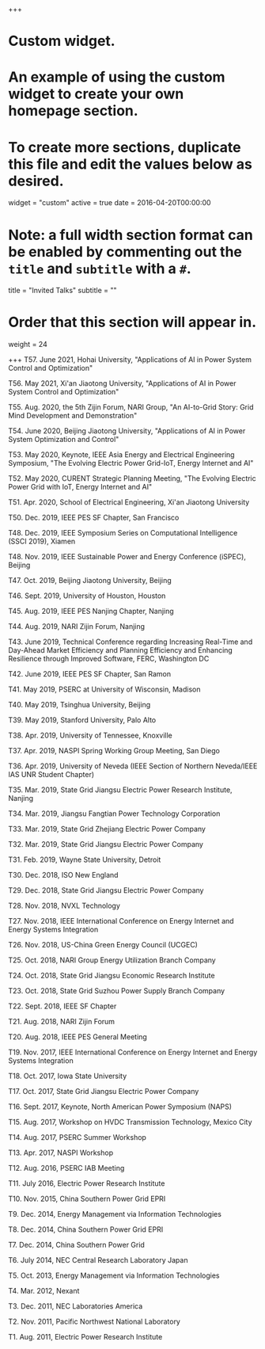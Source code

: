 +++
# Custom widget.
# An example of using the custom widget to create your own homepage section.
# To create more sections, duplicate this file and edit the values below as desired.
widget = "custom"
active = true
date = 2016-04-20T00:00:00

# Note: a full width section format can be enabled by commenting out the `title` and `subtitle` with a `#`.
title = "Invited Talks"
subtitle = ""

# Order that this section will appear in.
weight = 24

+++
T57. June 2021, Hohai University, "Applications of AI in Power System Control and Optimization"

T56. May 2021, Xi'an Jiaotong University, "Applications of AI in Power System Control and Optimization"

T55.  Aug. 2020, the 5th Zijin Forum, NARI Group, "An AI-to-Grid Story: Grid Mind Development and Demonstration"

T54.  June 2020, Beijing Jiaotong University, "Applications of AI in Power System Optimization and Control"

T53.  May 2020, Keynote, IEEE Asia Energy and Electrical Engineering Symposium, "The Evolving Electric Power Grid-IoT, Energy Internet and AI"

T52.  May 2020, CURENT Strategic Planning Meeting, "The Evolving Electric Power Grid with IoT, Energy Internet and AI"

T51.  Apr. 2020, School of Electrical Engineering, Xi'an Jiaotong University 

T50.  Dec. 2019, IEEE PES SF Chapter, San Francisco

T48.  Dec. 2019, IEEE Symposium Series on Computational Intelligence (SSCI 2019), Xiamen 

T48.  Nov. 2019, IEEE Sustainable Power and Energy Conference (iSPEC), Beijing

T47.  Oct. 2019, Beijing Jiaotong University, Beijing 

T46.  Sept. 2019, University of Houston, Houston

T45.  Aug. 2019, IEEE PES Nanjing Chapter, Nanjing

T44.  Aug. 2019, NARI Zijin Forum, Nanjing

T43.  June 2019, 	Technical Conference regarding Increasing Real-Time and Day-Ahead Market Efficiency and Planning Efficiency and Enhancing Resilience through Improved Software, FERC, Washington DC

T42.  June 2019, IEEE PES SF Chapter, San Ramon

T41.  May 2019, PSERC at University of Wisconsin, Madison 

T40.  May 2019, Tsinghua University, Beijing

T39.  May 2019, Stanford University, Palo Alto

T38.  Apr. 2019, University of Tennessee, Knoxville

T37.  Apr. 2019, NASPI Spring Working Group Meeting, San Diego

T36.  Apr. 2019, University of Neveda (IEEE Section of Northern Neveda/IEEE IAS UNR Student Chapter)

T35.  Mar. 2019, State Grid Jiangsu Electric Power Research Institute, Nanjing

T34.  Mar. 2019, Jiangsu Fangtian Power Technology Corporation

T33.  Mar. 2019, State Grid Zhejiang Electric Power Company

T32.  Mar. 2019, State Grid Jiangsu Electric Power Company

T31.  Feb. 2019, Wayne State University, Detroit

T30.	Dec. 2018, ISO New England

T29.	Dec. 2018, State Grid Jiangsu Electric Power Company

T28.	Nov. 2018, NVXL Technology

T27.	Nov. 2018, IEEE International Conference on Energy Internet and Energy Systems Integration 

T26.	Nov. 2018, US-China Green Energy Council (UCGEC)

T25.	Oct. 2018, NARI Group Energy Utilization Branch Company

T24.	Oct. 2018, State Grid Jiangsu Economic Research Institute

T23.	Oct. 2018, State Grid Suzhou Power Supply Branch Company

T22.	Sept. 2018, IEEE SF Chapter

T21.	Aug. 2018, NARI Zijin Forum 

T20.	Aug. 2018, IEEE PES General Meeting

T19.	Nov. 2017, IEEE International Conference on Energy Internet and Energy Systems Integration 

T18.	Oct. 2017, Iowa State University

T17.	Oct. 2017, State Grid Jiangsu Electric Power Company

T16.	Sept. 2017, Keynote, North American Power Symposium (NAPS) 

T15.	Aug. 2017, Workshop on HVDC Transmission Technology, Mexico City

T14.	Aug. 2017, PSERC Summer Workshop

T13.	Apr. 2017, NASPI Workshop

T12.	Aug. 2016, PSERC IAB Meeting

T11.	July 2016, Electric Power Research Institute

T10.	Nov. 2015, China Southern Power Grid EPRI

T9.	Dec. 2014, Energy Management via Information Technologies

T8.	Dec. 2014, China Southern Power Grid EPRI

T7.	Dec. 2014, China Southern Power Grid

T6.	July 2014, NEC Central Research Laboratory Japan

T5.	Oct. 2013, Energy Management via Information Technologies

T4.	Mar. 2012, Nexant

T3.	Dec. 2011, NEC Laboratories America

T2.	Nov. 2011, Pacific Northwest National Laboratory

T1.	Aug. 2011, Electric Power Research Institute
